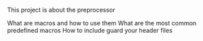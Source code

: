 This project is about the preprocessor

What are macros and how to use them
What are the most common predefined macros
How to include guard your header files